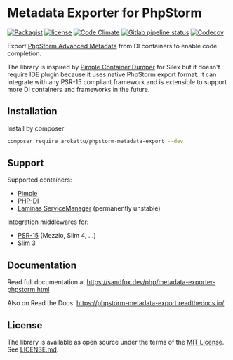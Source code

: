 # Metadata Exporter for PhpStorm

[![Packagist]][Packagist Link]
[![license]][MIT License]
[![Code Climate]][Code Climate Link]
[![Gitlab pipeline status]][pipelines]
[![Codecov]][codecov link]

[Packagist]: https://img.shields.io/packagist/v/sandfoxme/phpstorm-metadata-export.svg?style=flat-square
[license]: https://img.shields.io/github/license/sandfoxme/phpstorm-metadata-export.svg?style=flat-square
[Code Climate]: https://img.shields.io/codeclimate/maintainability/sandfoxme/phpstorm-metadata-export.svg?style=flat-square
[Gitlab pipeline status]: https://img.shields.io/gitlab/pipeline/sandfox/phpstorm-metadata-export/master.svg?style=flat-square
[Codecov]: https://img.shields.io/codecov/c/gl/sandfox/phpstorm-metadata-export?style=flat-square

[Packagist Link]: https://packagist.org/packages/sandfoxme/phpstorm-metadata-export
[pipelines]: https://gitlab.com/sandfox/phpstorm-metadata-export/-/pipelines
[codecov link]: https://codecov.io/gl/sandfox/phpstorm-metadata-export/
[Code Climate Link]: https://codeclimate.com/github/sandfoxme/phpstorm-metadata-export

Export [PhpStorm Advanced Metadata] from DI containers to enable code completion.

The library is inspired by [Pimple Container Dumper] for Silex
but it doesn't require IDE plugin because it uses native PhpStorm export format.
It can integrate with any PSR-15 compliant framework
and is extensible to support more DI containers and frameworks in the future.

[PhpStorm Advanced Metadata]: https://confluence.jetbrains.com/display/PhpStorm/PhpStorm+Advanced+Metadata
[Pimple Container Dumper]: https://github.com/Sorien/silex-pimple-dumper

## Installation

Install by composer

```sh
composer require arokettu/phpstorm-metadata-export --dev
```

## Support

Supported containers:

* [Pimple]
* [PHP-DI]
* [Laminas ServiceManager] (permanently unstable)

Integration middlewares for:

* [PSR-15] (Mezzio, Slim 4, ...)
* [Slim 3]

[Pimple]:   https://pimple.symfony.com/
[PHP-DI]:   http://php-di.org/
[Laminas ServiceManager]:   https://docs.laminas.dev/laminas-servicemanager/
[Slim 3]:   https://www.slimframework.com/
[PSR-15]:   https://www.php-fig.org/psr/psr-15/

## Documentation

Read full documentation at <https://sandfox.dev/php/metadata-exporter-phpstorm.html>

Also on Read the Docs: <https://phpstorm-metadata-export.readthedocs.io/>

## License

The library is available as open source under the terms of the [MIT License].
See [LICENSE.md][MIT License].

[MIT License]: ./LICENSE.md
